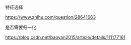 



特征选择

https://www.zhihu.com/question/28641663







是否需要归一化

https://blog.csdn.net/baoyan2015/article/details/111177161